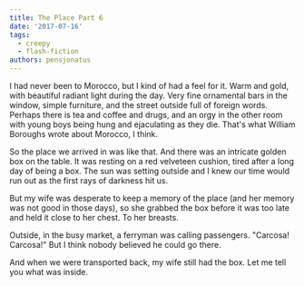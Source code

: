 ```yaml
---
title: The Place Part 6
date: '2017-07-16'
tags:
  - creepy
  - flash-fiction
authors: pensjonatus
---
```


I had never been to Morocco, but I kind of had a feel for it. Warm and gold,
with beautiful radiant light during the day. Very fine ornamental bars in the
window, simple furniture, and the street outside full of foreign words. Perhaps
there is tea and coffee and drugs, and an orgy in the other room with young boys
being hung and ejaculating as they die. That's what William Boroughs wrote about
Morocco, I think.

<!-- truncate -->

So the place we arrived in was like that. And there was an intricate golden box
on the table. It was resting on a red velveteen cushion, tired after a long day
of being a box. The sun was setting outside and I knew our time would run out as
the first rays of darkness hit us.

But my wife was desperate to keep a memory of the place (and her memory was not
good in those days), so she grabbed the box before it was too late and held it
close to her chest. To her breasts.

Outside, in the busy market, a ferryman was calling passengers. "Carcosa!
Carcosa!" But I think nobody believed he could go there.

And when we were transported back, my wife still had the box. Let me tell you
what was inside.
